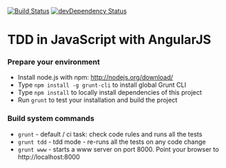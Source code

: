 [![Build Status](https://travis-ci.org/pkozlowski-opensource/tdd-js-ng.png)](https://travis-ci.org/pkozlowski-opensource/tdd-js-ng)
[![devDependency Status](https://david-dm.org/pkozlowski-opensource/tdd-js-ng.png?branch=master)](https://david-dm.org/pkozlowski-opensource/tdd-js-ng#info=devDependencies)


# TDD in JavaScript with AngularJS

### Prepare your environment

* Install node.js with npm: http://nodejs.org/download/
* Type `npm install -g grunt-cli` to install global Grunt CLI
* Type `npm install` to locally install dependencies of this project
* Run `grunt` to test your installation and build the project

### Build system commands

* `grunt` - default / ci task: check code rules and runs all the tests
* `grunt tdd` - tdd mode - re-runs all the tests on any code change
* `grunt www` - starts a www server on port 8000. Point your browser to http://localhost:8000